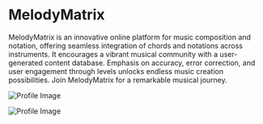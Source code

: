# MelodyMatrix

MelodyMatrix is an innovative online platform for music composition and notation, offering seamless integration of chords and notations across instruments. It encourages a vibrant musical community with a user-generated content database. Emphasis on accuracy, error correction, and user engagement through levels unlocks endless music creation possibilities. Join MelodyMatrix for a remarkable musical journey.


![Profile Image](https://res.cloudinary.com/dq8e751ni/image/upload/v1697316241/Screenshot_2023-10-15_at_02.07.06_gjofwz.jpg)

![Profile Image](https://res.cloudinary.com/dq8e751ni/image/upload/v1697316242/Screenshot_2023-10-15_at_02.07.18_so9n4r.jpg)
